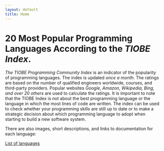 ```yaml
---
layout: default
title: Home
---
```


# **20 Most Popular Programming Languages ​​According to the _TIOBE Index_.** 

_The TIOBE Programming Community Index_ is an indicator of the popularity of programming languages. The index is updated _once a month_. The ratings are based on the number of qualified engineers worldwide, courses, and third-party providers. Popular websites _Google, Amazon, Wikipedia, Bing, and over 20 others_ are used to calculate the ratings. It is important to note that the TIOBE Index is not about the best programming language or the language in which the most lines of code are written. The index can be used to check whether your programming skills are still up to date or to make a strategic decision about which programming language to adopt when starting to build a new software system. 

There are also images, short descriptions, and links to documentation for each language:

[List of languages](table.md)
